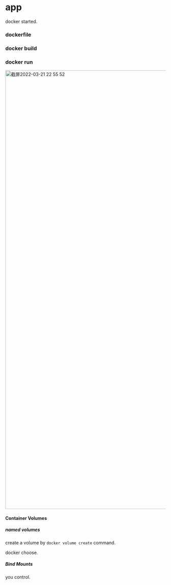 # app
docker started.

### dockerfile

### docker build

### docker run

<img width="1379" alt="截屏2022-03-21 22 55 52" src="https://user-images.githubusercontent.com/37278360/159289620-4d9d1721-0b49-4144-97c9-c9463bcb3151.png">


#### Container Volumes

#####  named volumes
create a volume by `docker volume create` command.

docker choose.

##### Bind Mounts

you control.